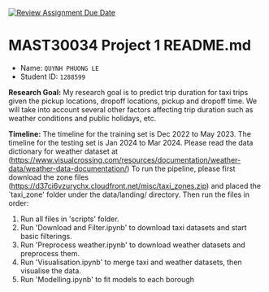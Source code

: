 [![Review Assignment Due Date](https://classroom.github.com/assets/deadline-readme-button-22041afd0340ce965d47ae6ef1cefeee28c7c493a6346c4f15d667ab976d596c.svg)](https://classroom.github.com/a/Yi0Zbe2y)
# MAST30034 Project 1 README.md
- Name: `QUYNH PHUONG LE`
- Student ID: `1288599`

**Research Goal:** My research goal is to predict trip duration for taxi trips given the pickup locations, dropoff locations, pickup and dropoff time. We will take into account several other factors affecting trip duration such as weather conditions and public holidays, etc.

**Timeline:** The timeline for the training set is Dec 2022 to May 2023. The timeline for the testing set is Jan 2024 to Mar 2024.
Please read the data dictionary for weather dataset at (https://www.visualcrossing.com/resources/documentation/weather-data/weather-data-documentation/)
To run the pipeline, please first download the zone files (https://d37ci6vzurychx.cloudfront.net/misc/taxi_zones.zip) and placed the `taxi_zone' folder under the data/landing/ directory. Then run the files in order:
1. Run all files in 'scripts' folder.
2. Run 'Download and Filter.ipynb' to download taxi datasets and start basic filterings.
3. Run 'Preprocess weather.ipynb' to download weather datasets and preprocess them.
4. Run 'Visualisation.ipynb' to merge taxi and weather datasets, then visualise the data.
5. Run 'Modelling.ipynb' to fit models to each borough
